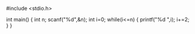 #include <stdio.h>

int main()
{
   int n;
   scanf("%d",&n);
   int i=0;
   while(i<=n)
   {
       printf("%d ",i);
       i+=2;
   }
   }
